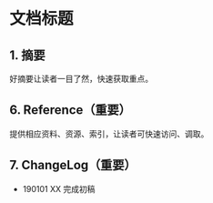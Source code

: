 # 文档标题

## 1. 摘要

好摘要让读者一目了然，快速获取重点。

## 6. Reference（重要）

提供相应资料、资源、索引，让读者可快速访问、调取。

## 7. ChangeLog（重要）

- 190101 XX 完成初稿
